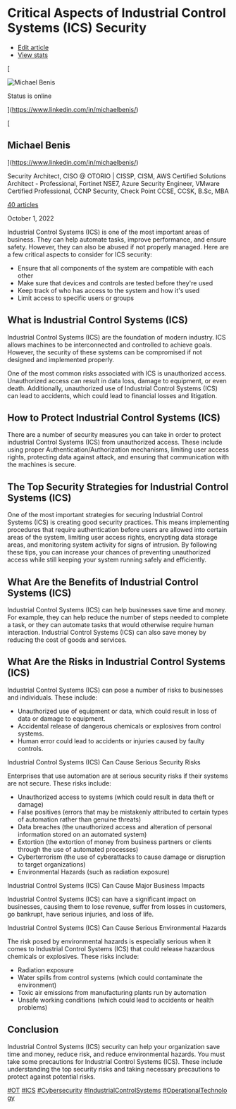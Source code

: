 Critical Aspects of Industrial Control Systems (ICS) Security
=============================================================

-   [Edit article](https://www.linkedin.com/post/edit/6982038340959100928/)
-   [View stats](https://www.linkedin.com/analytics/post-summary/urn:li:activity:6982047903938703361/)

[

![Michael Benis](https://media.licdn.com/dms/image/C4D03AQG4JrDXPI086w/profile-displayphoto-shrink_100_100/0/1647326600504?e=1680134400&v=beta&t=ZCuceHOaDOzr0ropdbcr_r-NNrN4C3CG3jAO9C221II)

Status is online

](https://www.linkedin.com/in/michaelbenis/)

[

Michael Benis
-------------

](https://www.linkedin.com/in/michaelbenis/)

Security Architect, CISO @ OTORIO | CISSP, CISM, AWS Certified Solutions Architect - Professional, Fortinet NSE7, Azure Security Engineer, VMware Certified Professional, CCNP Security, Check Point CCSE, CCSK, B.Sc, MBA

[40 articles](https://www.linkedin.com/in/michaelbenis/recent-activity/posts/)

October 1, 2022

Industrial Control Systems (ICS) is one of the most important areas of business. They can help automate tasks, improve performance, and ensure safety. However, they can also be abused if not properly managed. Here are a few critical aspects to consider for ICS security:

-   Ensure that all components of the system are compatible with each other
-   Make sure that devices and controls are tested before they're used
-   Keep track of who has access to the system and how it's used
-   Limit access to specific users or groups

What is Industrial Control Systems (ICS)
----------------------------------------

Industrial Control Systems (ICS) are the foundation of modern industry. ICS allows machines to be interconnected and controlled to achieve goals. However, the security of these systems can be compromised if not designed and implemented properly.

One of the most common risks associated with ICS is unauthorized access. Unauthorized access can result in data loss, damage to equipment, or even death. Additionally, unauthorized use of Industrial Control Systems (ICS) can lead to accidents, which could lead to financial losses and litigation.

How to Protect Industrial Control Systems (ICS)
-----------------------------------------------

There are a number of security measures you can take in order to protect industrial Control Systems (ICS) from unauthorized access. These include using proper Authentication/Authorization mechanisms, limiting user access rights, protecting data against attack, and ensuring that communication with the machines is secure.

The Top Security Strategies for Industrial Control Systems (ICS)
----------------------------------------------------------------

One of the most important strategies for securing Industrial Control Systems (ICS) is creating good security practices. This means implementing procedures that require authentication before users are allowed into certain areas of the system, limiting user access rights, encrypting data storage areas, and monitoring system activity for signs of intrusion. By following these tips, you can increase your chances of preventing unauthorized access while still keeping your system running safely and efficiently.

What Are the Benefits of Industrial Control Systems (ICS)
---------------------------------------------------------

Industrial Control Systems (ICS) can help businesses save time and money. For example, they can help reduce the number of steps needed to complete a task, or they can automate tasks that would otherwise require human interaction. Industrial Control Systems (ICS) can also save money by reducing the cost of goods and services.

What Are the Risks in Industrial Control Systems (ICS)
------------------------------------------------------

Industrial Control Systems (ICS) can pose a number of risks to businesses and individuals. These include:

-   Unauthorized use of equipment or data, which could result in loss of data or damage to equipment.
-   Accidental release of dangerous chemicals or explosives from control systems.
-   Human error could lead to accidents or injuries caused by faulty controls.

Industrial Control Systems (ICS) Can Cause Serious Security Risks

Enterprises that use automation are at serious security risks if their systems are not secure. These risks include:

-   Unauthorized access to systems (which could result in data theft or damage)
-   False positives (errors that may be mistakenly attributed to certain types of automation rather than genuine threats)
-   Data breaches (the unauthorized access and alteration of personal information stored on an automated system)
-   Extortion (the extortion of money from business partners or clients through the use of automated processes)
-   Cyberterrorism (the use of cyberattacks to cause damage or disruption to target organizations)
-   Environmental Hazards (such as radiation exposure)

Industrial Control Systems (ICS) Can Cause Major Business Impacts

Industrial Control Systems (ICS) can have a significant impact on businesses, causing them to lose revenue, suffer from losses in customers, go bankrupt, have serious injuries, and loss of life.

Industrial Control Systems (ICS) Can Cause Serious Environmental Hazards

The risk posed by environmental hazards is especially serious when it comes to Industrial Control Systems (ICS) that could release hazardous chemicals or explosives. These risks include:

-   Radiation exposure
-   Water spills from control systems (which could contaminate the environment)
-   Toxic air emissions from manufacturing plants run by automation
-   Unsafe working conditions (which could lead to accidents or health problems) 

Conclusion
----------

Industrial Control Systems (ICS) security can help your organization save time and money, reduce risk, and reduce environmental hazards. You must take some precautions for Industrial Control Systems (ICS). These include understanding the top security risks and taking necessary precautions to protect against potential risks.

[#OT](https://www.linkedin.com/feed/hashtag/ot) [#ICS](https://www.linkedin.com/feed/hashtag/ics) [#Cybersecurity](https://www.linkedin.com/feed/hashtag/cybersecurity) [#IndustrialControlSystems](https://www.linkedin.com/feed/hashtag/industrialcontrolsystems) [#OperationalTechnology](https://www.linkedin.com/feed/hashtag/operationaltechnology)